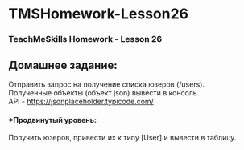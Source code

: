 # TMSHomework-Lesson26
### TeachMeSkills Homework - Lesson 26

## Домашнее задание:

Отправить запрос на получение списка юзеров (/users).  
Полученные объекты (объект json) вывести в консоль.  
API - https://jsonplaceholder.typicode.com/  

#### *Продвинутый уровень:  
Получить юзеров, привести их к типу [User] и вывести в таблицу.
